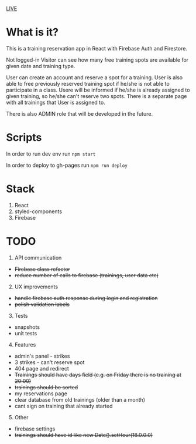 [LIVE](https://golebiowskipj.github.io/fko/#/)

# What is it?

This is a training reservation app in React with Firebase Auth and Firestore.

Not logged-in Visitor can see how many free training spots are available for given date and training type.

User can create an account and reserve a spot for a training. User is also able to free previously reserved training spot if he/she is not able to participate in a class. Usere will be informed if he/she is already assigned to given training, so he/she can't reserve two spots. There is a separate page with all trainings that User is assigned to.

There is also ADMIN role that will be developed in the future.

# Scripts

In order to run dev env run `npm start`

In order to deploy to gh-pages run `npm run deploy`

# Stack

1. React
2. styled-components
3. Firebase

# TODO

1. API communication

- ~~Firebase class refactor~~
- ~~reduce number of calls to firebase (trainings, user data etc)~~

2. UX improvements

- ~~handle firebase auth response during login and registration~~
- ~~polish validation labels~~

3. Tests

- snapshots
- unit tests

4. Features

- admin's panel - strikes
- 3 strikes - can't reserve spot
- 404 page and redirect
- ~~Trainings should have days field (e.g. on Friday there is no training at 20:00)~~
- ~~trainings should be sorted~~
- my reservations page
- clear database from old trainings (older than a month)
- cant sign on training that already started

5. Other

- firebase settings
- ~~trainings should have id like new Date().setHour(18.0.0.0)~~
